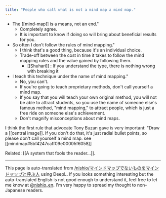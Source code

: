 ```yaml
---
title: "People who call what is not a mind map a mind map."
---
```


- The [[mind-map]] is a means, not an end."
    - Completely agree.
    - It is important to know if doing so will bring about beneficial results for you.
- So often I don't follow the rules of mind mapping."
    - I think that's a good thing, because it's an individual choice.
    - Trade-off between the cost in time it takes to follow the mind mapping rules and the value gained by following them.
        - [[Shuhari]] : If you understand the type, there is nothing wrong with breaking it
- I teach this technique under the name of mind mapping."
    - No, you can't.
    - If you're going to teach proprietary methods, don't call yourself a mind map.
    - If you say that you will teach your own original method, you will not be able to attract students, so you use the name of someone else's famous method, "mind mapping," to attract people, which is just a free ride on someone else's achievement.
    - Don't magnify misconceptions about mind maps.

I think the first rule that advocate Tony Buzan gave is very important: "Draw a [[central image]].
If you don't do that, it's just radial bullet points, so please don't call yourself a mind map.
see [[mindmap#5bf4247caff09e00005f6058]]

Related: [[A system that fools the reader...]].

---
This page is auto-translated from [/nishio/マインドマップでないものをマインドマップと呼ぶ人](https://scrapbox.io/nishio/マインドマップでないものをマインドマップと呼ぶ人) using DeepL. If you looks something interesting but the auto-translated English is not good enough to understand it, feel free to let me know at [@nishio_en](https://twitter.com/nishio_en). I'm very happy to spread my thought to non-Japanese readers.
